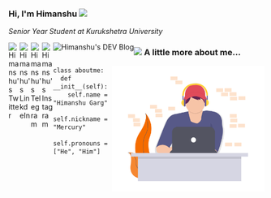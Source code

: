 ### Hi, I'm Himanshu <img src="https://media.giphy.com/media/hvRJCLFzcasrR4ia7z/giphy.gif" width="25px">

<!--
**merrcury/merrcury** is a ✨ _special_ ✨ repository because its `README.md` (this file) appears on your GitHub profile.

Here are some ideas to get you started:

- 🔭 I’m currently working on ...
- 🌱 I’m currently learning ...
- 👯 I’m looking to collaborate on ...
- 🤔 I’m looking for help with ...
- 💬 Ask me about ...
- 📫 How to reach me: ...
- 😄 Pronouns: ...
- ⚡ Fun fact: ...
-->
_Senior Year Student at Kurukshetra University_


<a href="https://twitter.com/_mercurybuddy">
  <img align="left" alt="Himanshu's Twitter" width="22px" src="https://cdn.jsdelivr.net/npm/simple-icons@v3/icons/twitter.svg" />
</a>
<a href="https://www.linkedin.com/in/garg-himanshu/">
  <img align="left" alt="Himanshu's LinkdeIn" width="22px" src="https://cdn.jsdelivr.net/npm/simple-icons@v3/icons/linkedin.svg" />
</a>
<a href="https://t.me/mercurybuddy">
  <img align="left" alt="Himanshu's Telegram" width="22px" src="https://cdn.jsdelivr.net/npm/simple-icons@v3/icons/telegram.svg" />
</a>
<a href="https://www.instagram.com/_mercurybuddy/">
  <img align="left" alt="Himanshu's Instagram" width="22px" src="https://cdn.jsdelivr.net/npm/simple-icons@v3/icons/instagram.svg" />
</a>
<a href="https://dev.to/mercury">
  <img align="left" alt="Himanshu's DEV Blog" height="27px"  src="https://cdn.jsdelivr.net/npm/simple-icons@v3/icons/dev-dot-to.svg" />
</a>


### <img src="https://media.giphy.com/media/VgCDAzcKvsR6OM0uWg/giphy.gif" width="50"> A little more about me...  
<img align="right" width="300" src="./icon.png">

``` python3
class aboutme:
  def __init__(self):
    self.name = "Himanshu Garg"
    self.nickname = "Mercury"
    self.pronouns = ["He", "Him"]
```
